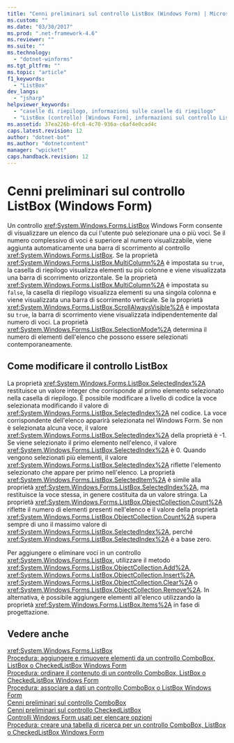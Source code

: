 ```yaml
---
title: "Cenni preliminari sul controllo ListBox (Windows Form) | Microsoft Docs"
ms.custom: ""
ms.date: "03/30/2017"
ms.prod: ".net-framework-4.6"
ms.reviewer: ""
ms.suite: ""
ms.technology: 
  - "dotnet-winforms"
ms.tgt_pltfrm: ""
ms.topic: "article"
f1_keywords: 
  - "ListBox"
dev_langs: 
  - "jsharp"
helpviewer_keywords: 
  - "caselle di riepilogo, informazioni sulle caselle di riepilogo"
  - "ListBox (controllo) [Windows Form], informazioni sul controllo ListBox"
ms.assetid: 37ea226b-6fc8-4c70-936a-c6af4e0cad4c
caps.latest.revision: 12
author: "dotnet-bot"
ms.author: "dotnetcontent"
manager: "wpickett"
caps.handback.revision: 12
---
```

# Cenni preliminari sul controllo ListBox (Windows Form)
Un controllo <xref:System.Windows.Forms.ListBox> Windows Form consente di visualizzare un elenco da cui l'utente può selezionare una o più voci.  Se il numero complessivo di voci è superiore al numero visualizzabile, viene aggiunta automaticamente una barra di scorrimento al controllo <xref:System.Windows.Forms.ListBox>.  Se la proprietà <xref:System.Windows.Forms.ListBox.MultiColumn%2A> è impostata su `true`, la casella di riepilogo visualizza elementi su più colonne e viene visualizzata una barra di scorrimento orizzontale.  Se la proprietà <xref:System.Windows.Forms.ListBox.MultiColumn%2A> è impostata su `false`, la casella di riepilogo visualizza elementi su una singola colonna e viene visualizzata una barra di scorrimento verticale.  Se la proprietà <xref:System.Windows.Forms.ListBox.ScrollAlwaysVisible%2A> è impostata su `true`, la barra di scorrimento viene visualizzata indipendentemente dal numero di voci.  La proprietà <xref:System.Windows.Forms.ListBox.SelectionMode%2A> determina il numero di elementi dell'elenco che possono essere selezionati contemporaneamente.  
  
## Come modificare il controllo ListBox  
 La proprietà <xref:System.Windows.Forms.ListBox.SelectedIndex%2A> restituisce un valore integer che corrisponde al primo elemento selezionato nella casella di riepilogo.  È possibile modificare a livello di codice la voce selezionata modificando il valore di <xref:System.Windows.Forms.ListBox.SelectedIndex%2A> nel codice. La voce corrispondente dell'elenco apparirà selezionata nel Windows Form.  Se non è selezionata alcuna voce, il valore <xref:System.Windows.Forms.ListBox.SelectedIndex%2A> della proprietà è \-1.  Se viene selezionato il primo elemento nell'elenco, il valore <xref:System.Windows.Forms.ListBox.SelectedIndex%2A> è 0.  Quando vengono selezionati più elementi, il valore <xref:System.Windows.Forms.ListBox.SelectedIndex%2A> riflette l'elemento selezionato che appare per primo nell'elenco.  La proprietà <xref:System.Windows.Forms.ListBox.SelectedItem%2A> è simile alla proprietà <xref:System.Windows.Forms.ListBox.SelectedIndex%2A>, ma restituisce la voce stessa, in genere costituita da un valore stringa.  La proprietà <xref:System.Windows.Forms.ListBox.ObjectCollection.Count%2A> riflette il numero di elementi presenti nell'elenco e il valore della proprietà <xref:System.Windows.Forms.ListBox.ObjectCollection.Count%2A> supera sempre di uno il massimo valore di <xref:System.Windows.Forms.ListBox.SelectedIndex%2A>, perché <xref:System.Windows.Forms.ListBox.SelectedIndex%2A> è a base zero.  
  
 Per aggiungere o eliminare voci in un controllo <xref:System.Windows.Forms.ListBox>, utilizzare il metodo <xref:System.Windows.Forms.ListBox.ObjectCollection.Add%2A>, <xref:System.Windows.Forms.ListBox.ObjectCollection.Insert%2A>, <xref:System.Windows.Forms.ListBox.ObjectCollection.Clear%2A> o <xref:System.Windows.Forms.ListBox.ObjectCollection.Remove%2A>.  In alternativa, è possibile aggiungere elementi all'elenco utilizzando la proprietà <xref:System.Windows.Forms.ListBox.Items%2A> in fase di progettazione.  
  
## Vedere anche  
 <xref:System.Windows.Forms.ListBox>   
 [Procedura: aggiungere e rimuovere elementi da un controllo ComboBox, ListBox o CheckedListBox Windows Form](../../../../docs/framework/winforms/controls/add-and-remove-items-from-a-wf-combobox.md)   
 [Procedura: ordinare il contenuto di un controllo ComboBox, ListBox o CheckedListBox Windows Form](../../../../docs/framework/winforms/controls/sort-the-contents-of-a-wf-combobox-listbox-or-checkedlistbox-control.md)   
 [Procedura: associare a dati un controllo ComboBox o ListBox Windows Form](../../../../docs/framework/winforms/controls/how-to-bind-a-windows-forms-combobox-or-listbox-control-to-data.md)   
 [Cenni preliminari sul controllo ComboBox](../../../../docs/framework/winforms/controls/combobox-control-overview-windows-forms.md)   
 [Cenni preliminari sul controllo CheckedListBox](../../../../docs/framework/winforms/controls/checkedlistbox-control-overview-windows-forms.md)   
 [Controlli Windows Form usati per elencare opzioni](../../../../docs/framework/winforms/controls/windows-forms-controls-used-to-list-options.md)   
 [Procedura: creare una tabella di ricerca per un controllo ComboBox, ListBox o CheckedListBox Windows Form](../../../../docs/framework/winforms/controls/create-a-lookup-table-for-a-wf-combobox-listbox.md)